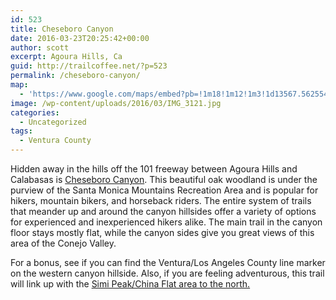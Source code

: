 ```yaml
---
id: 523
title: Cheseboro Canyon
date: 2016-03-23T20:25:42+00:00
author: scott
excerpt: Agoura Hills, Ca
guid: http://trailcoffee.net/?p=523
permalink: /cheseboro-canyon/
map:
  - 'https://www.google.com/maps/embed?pb=!1m18!1m12!1m3!1d13567.56255418007!2d-118.7396335300624!3d34.15626281469889!2m3!1f0!2f0!3f0!3m2!1i1024!2i768!4f13.1!3m3!1m2!1s0x80e826ce7c11c117%3A0xc5a886a28e32bbd7!2s5794+Chesebro+Rd%2C+Agoura+Hills%2C+CA+91301!5e1!3m2!1sen!2sus!4v1467000478017'
image: /wp-content/uploads/2016/03/IMG_3121.jpg
categories:
  - Uncategorized
tags:
  - Ventura County
---
```

Hidden away in the hills off the 101 freeway between Agoura Hills and Calabasas is <a href="http://www.nps.gov/samo/planyourvisit/cheeseboropalocomado.htm">Cheseboro Canyon</a>. This beautiful oak woodland is under the purview of the Santa Monica Mountains Recreation Area and is popular for hikers, mountain bikers, and horseback riders. The entire system of trails that meander up and around the canyon hillsides offer a variety of options for experienced and inexperienced hikers alike. The main trail in the canyon floor stays mostly flat, while the canyon sides give you great views of this area of the Conejo Valley.

For a bonus, see if you can find the Ventura/Los Angeles County line marker on the western canyon hillside. Also, if you are feeling adventurous, this trail will link up with the <a href="http://trailcoffee.net/china-flat-in-simi-valley/">Simi Peak/China Flat area to the north.</a>



